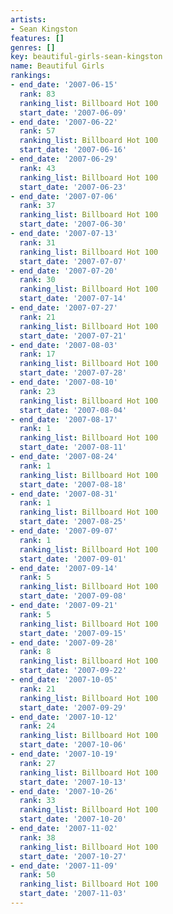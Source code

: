 ```yaml
---
artists:
- Sean Kingston
features: []
genres: []
key: beautiful-girls-sean-kingston
name: Beautiful Girls
rankings:
- end_date: '2007-06-15'
  rank: 83
  ranking_list: Billboard Hot 100
  start_date: '2007-06-09'
- end_date: '2007-06-22'
  rank: 57
  ranking_list: Billboard Hot 100
  start_date: '2007-06-16'
- end_date: '2007-06-29'
  rank: 43
  ranking_list: Billboard Hot 100
  start_date: '2007-06-23'
- end_date: '2007-07-06'
  rank: 37
  ranking_list: Billboard Hot 100
  start_date: '2007-06-30'
- end_date: '2007-07-13'
  rank: 31
  ranking_list: Billboard Hot 100
  start_date: '2007-07-07'
- end_date: '2007-07-20'
  rank: 30
  ranking_list: Billboard Hot 100
  start_date: '2007-07-14'
- end_date: '2007-07-27'
  rank: 21
  ranking_list: Billboard Hot 100
  start_date: '2007-07-21'
- end_date: '2007-08-03'
  rank: 17
  ranking_list: Billboard Hot 100
  start_date: '2007-07-28'
- end_date: '2007-08-10'
  rank: 23
  ranking_list: Billboard Hot 100
  start_date: '2007-08-04'
- end_date: '2007-08-17'
  rank: 1
  ranking_list: Billboard Hot 100
  start_date: '2007-08-11'
- end_date: '2007-08-24'
  rank: 1
  ranking_list: Billboard Hot 100
  start_date: '2007-08-18'
- end_date: '2007-08-31'
  rank: 1
  ranking_list: Billboard Hot 100
  start_date: '2007-08-25'
- end_date: '2007-09-07'
  rank: 1
  ranking_list: Billboard Hot 100
  start_date: '2007-09-01'
- end_date: '2007-09-14'
  rank: 5
  ranking_list: Billboard Hot 100
  start_date: '2007-09-08'
- end_date: '2007-09-21'
  rank: 5
  ranking_list: Billboard Hot 100
  start_date: '2007-09-15'
- end_date: '2007-09-28'
  rank: 8
  ranking_list: Billboard Hot 100
  start_date: '2007-09-22'
- end_date: '2007-10-05'
  rank: 21
  ranking_list: Billboard Hot 100
  start_date: '2007-09-29'
- end_date: '2007-10-12'
  rank: 24
  ranking_list: Billboard Hot 100
  start_date: '2007-10-06'
- end_date: '2007-10-19'
  rank: 27
  ranking_list: Billboard Hot 100
  start_date: '2007-10-13'
- end_date: '2007-10-26'
  rank: 33
  ranking_list: Billboard Hot 100
  start_date: '2007-10-20'
- end_date: '2007-11-02'
  rank: 38
  ranking_list: Billboard Hot 100
  start_date: '2007-10-27'
- end_date: '2007-11-09'
  rank: 50
  ranking_list: Billboard Hot 100
  start_date: '2007-11-03'
---
```



